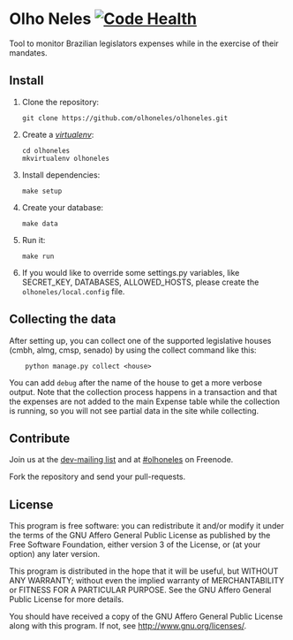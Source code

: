 # Olho Neles [![Code Health](https://landscape.io/github/olhoneles/olhoneles/master/landscape.svg?style=flat)](https://landscape.io/github/olhoneles/olhoneles/master)

Tool to monitor Brazilian legislators expenses while in the exercise of their mandates.


## Install

1.  Clone the repository:

        git clone https://github.com/olhoneles/olhoneles.git

1.  Create a [*virtualenv*](http://virtualenvwrapper.readthedocs.org/en/latest/install.html):

        cd olhoneles
        mkvirtualenv olhoneles

1.  Install dependencies:

        make setup

1.  Create your database:

        make data

1.  Run it:

        make run

1.  If you would like to override some settings.py variables, like SECRET_KEY, DATABASES, ALLOWED_HOSTS, please create the `olhoneles/local.config` file.


## Collecting the data

After setting up, you can collect one of the supported legislative houses
(cmbh, almg, cmsp, senado) by using the collect command like this:

        python manage.py collect <house>

You can add `debug` after the name of the house to get a more verbose
output. Note that the collection process happens in a transaction and that
the expenses are not added to the main Expense table while the collection
is running, so you will not see partial data in the site while collecting.


## Contribute

Join us at the [dev-mailing list](http://listas.olhoneles.org/cgi-bin/mailman/listinfo/montanha-dev) and at
[#olhoneles](irc://irc.freenode.net:6667/olhoneles) on Freenode.

Fork the repository and send your pull-requests.


## License

This program is free software: you can redistribute it and/or modify
it under the terms of the GNU Affero General Public License as published by
the Free Software Foundation, either version 3 of the License, or
(at your option) any later version.

This program is distributed in the hope that it will be useful,
but WITHOUT ANY WARRANTY; without even the implied warranty of
MERCHANTABILITY or FITNESS FOR A PARTICULAR PURPOSE.  See the
GNU Affero General Public License for more details.

You should have received a copy of the GNU Affero General Public License
along with this program.  If not, see <http://www.gnu.org/licenses/>.

